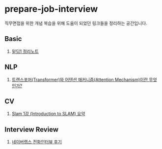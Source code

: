 # prepare-job-interview
직무면접을 위한 개념 복습을 위해 도움이 되었던 링크들을 정리하는 공간입니다.

## Basic
1. [밑딥1 정리노트](https://sdr1982.tistory.com/201)

## NLP
1. [트랜스포머(Transformer)와 어텐션 매커니즘(Attention Mechanism)이란 무엇인가?](https://velog.io/@jhbale11/%EC%96%B4%ED%85%90%EC%85%98-%EB%A7%A4%EC%BB%A4%EB%8B%88%EC%A6%98Attention-Mechanism%EC%9D%B4%EB%9E%80-%EB%AC%B4%EC%97%87%EC%9D%B8%EA%B0%80)

## CV
1. [Slam 1강 (Introduction to SLAM) 요약](https://taeyoung96.github.io/slam/SLAM_01/)

## Interview Review
1. [네이버랩스 전화인터뷰 후기](https://leechangyo.github.io/daily/2021/01/14/%EB%A9%B4%EC%A0%91%ED%9B%84%EA%B8%B0/)

